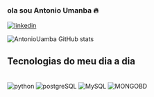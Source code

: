 ### ola sou Antonio Umanba 🔥

[![linkedin](https://img.shields.io/badge/LinkedIn-0077B5?style=for-the-badge&logo=linkedin&logoColor=white)](https://www.linkedin.com/in/antonio-paulo-uamba-456871212/)

![AntonioUamba GitHub stats](https://github-readme-stats.vercel.app/api?username=AntonioUamba&show_icons=true&theme=dracula)

## Tecnologias do meu dia a dia 

<div style="display: inline_block"><br/>
   <img align="center" alt="python" src="https://img.shields.io/badge/Python-14354C?style=for-the-badge&logo=python&logoColor=white" />
   <img align="center" alt="postgreSQL" src="https://img.shields.io/badge/PostgreSQL-316192?style=for-the-badge&logo=postgresql&logoColor=white" />
   <img align="center" alt="MySQL" src="https://img.shields.io/badge/MySQL-00000F?style=for-the-badge&logo=mysql&logoColor=white" />
   <img align="center" alt="MONGOBD" src="https://img.shields.io/badge/MongoDB-4EA94B?style=for-the-badge&logo=mongodb&logoColor=white" />
</div><br>
